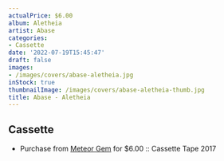 ```yaml
---
actualPrice: $6.00
album: Aletheia
artist: Abase
categories:
- Cassette
date: '2022-07-19T15:45:47'
draft: false
images:
- /images/covers/abase-aletheia.jpg
inStock: true
thumbnailImage: /images/covers/abase-aletheia-thumb.jpg
title: Abase - Aletheia
---
```


## Cassette
* Purchase from [Meteor Gem](https://meteor-gem.com/products/used-abase-aletheia-cassette) for $6.00 :: Cassette Tape 2017
